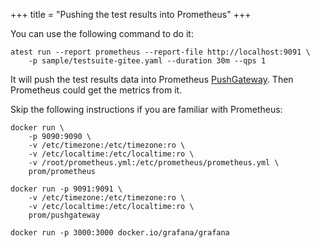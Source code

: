 +++
title = "Pushing the test results into Prometheus"
+++

You can use the following command to do it:

```shell
atest run --report prometheus --report-file http://localhost:9091 \
    -p sample/testsuite-gitee.yaml --duration 30m --qps 1
```

It will push the test results data into Prometheus [PushGateway](https://github.com/prometheus/pushgateway).
Then Prometheus could get the metrics from it.

Skip the following instructions if you are familiar with Prometheus:
```shell
docker run \
    -p 9090:9090 \
    -v /etc/timezone:/etc/timezone:ro \
    -v /etc/localtime:/etc/localtime:ro \
    -v /root/prometheus.yml:/etc/prometheus/prometheus.yml \
    prom/prometheus

docker run -p 9091:9091 \
    -v /etc/timezone:/etc/timezone:ro \
    -v /etc/localtime:/etc/localtime:ro \
    prom/pushgateway

docker run -p 3000:3000 docker.io/grafana/grafana
```
